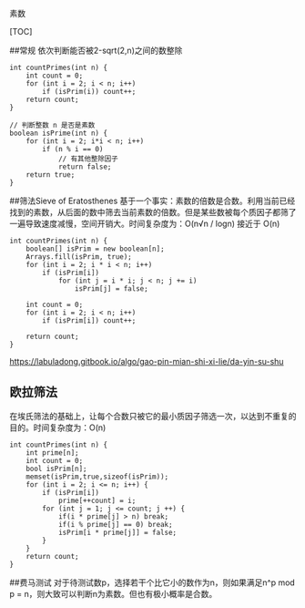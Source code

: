 素数

[TOC]

##常规
依次判断能否被2-sqrt(2,n)之间的数整除
```
int countPrimes(int n) {
    int count = 0;
    for (int i = 2; i < n; i++)
        if (isPrim(i)) count++;
    return count;
}

// 判断整数 n 是否是素数
boolean isPrime(int n) {
    for (int i = 2; i*i < n; i++)
        if (n % i == 0)
            // 有其他整除因子
            return false;
    return true;
}
```
##筛法Sieve of Eratosthenes
基于一个事实：素数的倍数是合数。利用当前已经找到的素数，从后面的数中筛去当前素数的倍数。但是某些数被每个质因子都筛了一遍导致速度减慢，空间开销大。时间复杂度为：O(n√n / logn) 接近于 O(n)
```
int countPrimes(int n) {
    boolean[] isPrim = new boolean[n];
    Arrays.fill(isPrim, true);
    for (int i = 2; i * i < n; i++) 
        if (isPrim[i]) 
            for (int j = i * i; j < n; j += i) 
                isPrim[j] = false;

    int count = 0;
    for (int i = 2; i < n; i++)
        if (isPrim[i]) count++;

    return count;
}
```
https://labuladong.gitbook.io/algo/gao-pin-mian-shi-xi-lie/da-yin-su-shu

## 欧拉筛法
在埃氏筛法的基础上，让每个合数只被它的最小质因子筛选一次，以达到不重复的目的。时间复杂度为：O(n)

```
int countPrimes(int n) {
    int prime[n];
    int count = 0;
    bool isPrim[n];
    memset(isPrim,true,sizeof(isPrim));
    for (int i = 2; i <= n; i++) {
        if (isPrim[i])
            prime[++count] = i;
        for (int j = 1; j <= count; j ++) {
            if(i * prime[j] > n) break;
            if(i % prime[j] == 0) break;
            isPrim[i * prime[j]] = false;
        }
    }
    return count;
}
```

##费马测试
对于待测试数p，选择若干个比它小的数作为n，则如果满足n^p mod p = n，则大致可以判断n为素数。但也有极小概率是合数。